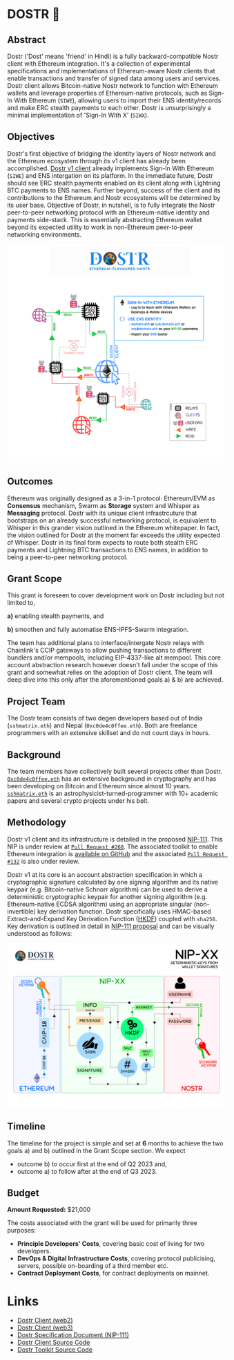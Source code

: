 # DOSTR 📡

## Abstract
Dostr ('Dost' means 'friend' in Hindi) is a fully backward-compatible Nostr client with Ethereum integration. It's a collection of experimental specifications and implementations of Ethereum-aware Nostr clients that enable transactions and transfer of signed data among users and services. Dostr client allows Bitcoin-native Nostr network to function with Ethereum wallets and leverage properties of Ethereum-native protocols, such as Sign-In With Ethereum (`SIWE`), allowing users to import their ENS identity/records and make ERC stealth payments to each other. Dostr is unsurprisingly a minimal implementation of 'Sign-In With X' (`SIWX`).

## Objectives
Dostr's first objective of bridging the identity layers of Nostr network and the Ethereum ecosystem through its v1 client has already been accomplished. [Dostr v1 client](https://dostr.eth.limo) already implements Sign-In With Ethereum (`SIWE`) and ENS intergation on its platform. In the immediate future, Dostr should see ERC stealth payments enabled on its client along with Lightning BTC payments to ENS names. Further beyond, success of the client and its contributions to the Ethereum and Nostr ecosystems will be determined by its user base. Objective of Dostr, in nutshell, is to fully integrate the Nostr peer-to-peer networking protocol with an Ethereum-native identity and payments side-stack. This is essentially abstracting Ethereum wallet beyond its expected utility to work in non-Ethereum peer-to-peer networking environments.

![](https://raw.githubusercontent.com/dostr-eth/resources/main/graphics/dostr.png)

## Outcomes
Ethereum was originally designed as a 3-in-1 protocol: Ethereum/EVM as **Consensus** mechanism, Swarm as **Storage** system and Whisper as **Messaging** protocol. Dostr with its unique client infrastrcuture that bootstraps on an already successful networking protocol, is equivalent to Whisper in this grander vision outlined in the Ethereum whitepaper. In fact, the vision outlined for Dostr at the moment far exceeds the utility expected of Whisper. Dostr in its final form expects to route both stealth ERC payments and Lightning BTC transactions to ENS names, in addition to being a peer-to-peer networking protocol.  

## Grant Scope
This grant is foreseen to cover development work on Dostr including but not limited to,

**a)** enabling stealth payments, and

**b)** smoothen and fully automatise ENS-IPFS-Swarm integration.

The team has additional plans to interface/intergate Nostr relays with Chainlink's CCIP gateways to allow pushing transactions to different bundlers and/or mempools, including EIP-4337-like alt mempool. This core account abstraction research however doesn't fall under the scope of this grant and somewhat relies on the adoption of Dostr client. The team will deep dive into this only after the aforementioned goals a) & b) are achieved.

## Project Team
The Dostr team consists of two degen developers based out of India (`sshmatrix.eth`) and Nepal (`0xc0de4c0ffee.eth`). Both are freelance programmers with an extensive skillset and do not count days in hours.

## Background
The team members have collectively built several projects other than Dostr. [`0xc0de4c0ffee.eth`](https://github.com/0xc0de4c0ffee) has an extensive background in cryptography and has been developing on Bitcoin and Ethereum since almost 10 years. [`sshmatrix.eth`](https://sshmatrix.eth.limo) is an astrophysicist-turned-programmer with 10+ academic papers and several crypto projects under his belt.

## Methodology
Dostr v1 client and its infrastructure is detailed in the proposed [NIP-111](https://github.com/dostr-eth/nips/blob/ethkeygen/111.md). This NIP is under review at [`Pull Request #268`](https://github.com/nostr-protocol/nips/pull/268). The associated toolkit to enable Ethereum integration is [available on GitHub](https://github.com/dostr-eth/nostr-tools/tree/sign-in-with-x) and the associated [`Pull Request #132`](https://github.com/nbd-wtf/nostr-tools/pull/132) is also under review.

Dostr v1 at its core is an account abstraction specification in which a cryptographic signature calculated by one signing algorithm and its native keypair (e.g. Bitcoin-native Schnorr algorithm) can be used to derive a deterministic cryptographic keypair for another signing algorithm (e.g. Ethereum-native ECDSA algorithm) using an appropriate singular (non-invertible) key derivation function. Dostr specifically uses HMAC-based Extract-and-Expand Key Derivation Function ([HKDF](https://datatracker.ietf.org/doc/html/rfc5869)) coupled with `sha256`. Key derivation is outlined in detail in [NIP-111 proposal](https://github.com/dostr-eth/nips/blob/ethkeygen/111.md) and can be visually understood as follows:

![](https://raw.githubusercontent.com/dostr-eth/resources/main/graphics/nip-xx.png)

## Timeline
The timeline for the project is simple and set at **6** months to achieve the two goals a) and b) outlined in the Grant Scope section. We expect

- outcome b) to occur first at the end of Q2 2023 and,
- outcome a) to follow after at the end of Q3 2023.

## Budget
**Amount Requested:** $21,000

The costs associated with the grant will be used for primarily three purposes:

- **Principle Developers' Costs**, covering basic cost of living for two developers.
- **DevOps & Digital Infrastructure Costs**, covering protocol publicising, servers, possible on-boarding of a third member etc.
- **Contract Deployment Costs**, for contract deployments on mainnet.

# Links

- [Dostr Client (web2)](https://dostr.xyz)
- [Dostr Client (web3)](https://dostr.eth.limo)
- [Dostr Specification Document (NIP-111)](https://github.com/dostr-eth/nips/blob/ethkeygen/111.md)
- [Dostr Client Source Code](https://github.com/dostr-eth/dostr-client)
- [Dostr Toolkit Source Code](https://github.com/dostr-eth/nostr-tools)

